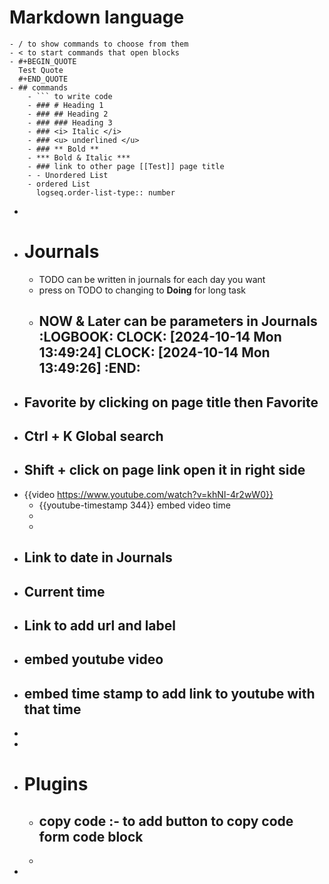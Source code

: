 # Markdown language
	- / to show commands to choose from them
	- < to start commands that open blocks
	- #+BEGIN_QUOTE
	  Test Quote
	  #+END_QUOTE
	- ## commands
		- ``` to write code
		- ### # Heading 1
		- ### ## Heading 2
		- ### ### Heading 3
		- ### <i> Italic </i>
		- ### <u> underlined </u>
		- ### ** Bold **
		- *** Bold & Italic ***
		- ### link to other page [[Test]] page title
		- - Unordered List
		- ordered List
		  logseq.order-list-type:: number
-
- # Journals
	- TODO can be written in journals for each day you want
	- press on TODO to changing to **Doing**   for long task
	- NOW & Later can be parameters in Journals
	  :LOGBOOK:
	  CLOCK: [2024-10-14 Mon 13:49:24]
	  CLOCK: [2024-10-14 Mon 13:49:26]
	  :END:
		-
- ## Favorite by clicking on page title then Favorite
- ## Ctrl + K Global search
- ## Shift + click on page link open it in right side
- {{video https://www.youtube.com/watch?v=khNI-4r2wW0}}
	- {{youtube-timestamp 344}} embed video time
	-
	-
- ## Link to date in Journals
- ## Current time
- ## Link to add url and label
- ## embed youtube video
- ## embed time stamp to add link to youtube with that time
-
-
- #  Plugins
	- ## copy code :- to add button to copy code form code block
	-
-